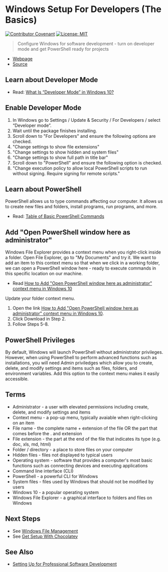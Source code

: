# Windows Setup For Developers (The Basics)

[![Contributor Covenant](https://img.shields.io/badge/Contributor%20Covenant-v1.4%20adopted-ff69b4.svg)](code-of-conduct.md)
[![License: MIT](https://img.shields.io/badge/License-MIT-green.svg)](https://opensource.org/licenses/MIT)

> Configure Windows for software development - turn on developer mode and get PowerShell ready for projects

- [Webpage](https://denisecase.github.io/windows-setup/)
- [Source](https://github.com/denisecase/windows-setup)

## Learn about Developer Mode

- Read: [What Is “Developer Mode” in Windows 10?](https://www.howtogeek.com/292914/what-is-developer-mode-in-windows-10/)

## Enable Developer Mode

1. In Windows go to Settings / Update & Security / For Developers / select “Developer mode”.
2. Wait until the package finishes installing.
3. Scroll down to "For Developers" and ensure the following options are checked.
4. "Change settings to show file extensions"
5. "Change settings to show hidden and system files"
6. "Change settings to show full path in title bar"
7. Scroll down to "PowerShell" and ensure the following option is checked.
8. "Change execution policy to allow local PowerShell scripts to run without signing. Require signing for remote scripts."

## Learn about PowerShell

PowerShell allows us to type commands affecting our computer.
It allows us to create new files and folders, install programs, run programs, and more.

- Read: [Table of Basic PowerShell Commands](https://blogs.technet.microsoft.com/heyscriptingguy/2015/06/11/table-of-basic-powershell-commands/)

## Add "Open PowerShell window here as administrator"

Windows File Explorer provides a context menu when you right-click inside a folder.
Open File Explorer, go to "My Documents" and try it.
We want to add an item to this context menu so that when we click in a working folder, we can open a PowerShell window here - ready to execute commands in this specific location on our machine.

- Read [How to Add "Open PowerShell window here as administrator" context menu in Windows 10](https://www.tenforums.com/tutorials/60177-add-open-powershell-window-here-administrator-windows-10-a.html)

Update your folder context menu.

1. Open the link  [How to Add "Open PowerShell window here as administrator" context menu in Windows 10](https://www.tenforums.com/tutorials/60177-add-open-powershell-window-here-administrator-windows-10-a.html).
2. Click Download in Step 2.
3. Follow Steps 5-8.

## PowerShell Privileges

By default, Windows will launch PowerShell without administrator privileges.
However, when using PowerShell to perform advanced functions such as installations,
you will need Admin priviledges which allow you to create, delete, and modify settings
and items such as files, folders, and environment variables.
Add this option to the context menu makes it easily accessible.

## Terms

- Administrator - a user with elevated permissions including create, delete, and modify settings and items
- Context menu - a pop-up menu, typically avaiable when right-clicking on an item
- File name - the complete name + extension of the file OR the part that comes before the . and extension
- File extension - the part at the end of the file that indicates its type (e.g. doc, xls, md, html)
- Folder / directory - a place to store files on your computer
- Hidden files - files not displayed to typical users
- Operating system - software that provides a computer's most basic functions such as connecting devices and executing applications
- Command line interface (CLI)
- PowerShell - a powerful CLI for Windows
- System files - files used by Windows that should not be modified by users
- Windows 10 - a popular operating system
- Windows File Explorer - a graphical interface to folders and files on Windows

## Next Steps

- See [Windows File Management](https://github.com/denisecase/windows-file-management)
- See [Get Setup With Chocolatey](https://github.com/denisecase/get-setup-with-chocolatey)

## See Also

- [Setting Up for Professional Software Development](https://github.com/denisecase/pro-dev-list)
